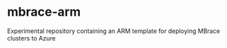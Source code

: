 # mbrace-arm
Experimental repository containing an ARM template for deploying MBrace clusters to Azure
